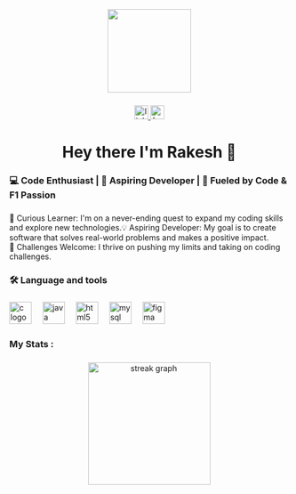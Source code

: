 ﻿<div align="center">
  <img height="150" src="https://user-images.githubusercontent.com/75851313/151668395-5591532b-28da-46a6-9476-7c9694bcb60e.gif"  />
</div>

###

<div align="center">
   <a href="https://www.linkedin.com/in/rakesh-hegde-bab0a825b/">
  <img src="https://img.shields.io/static/v1?message=LinkedIn&logo=linkedin&label=&color=0077B5&logoColor=white&labelColor=&style=for-the-badge" height="25" alt="linkedin logo"  />
  </a>
  <a href="https://www.hackerrank.com/profile/rakeshhegde305">
  <img src="https://img.shields.io/static/v1?message=HackerRank&logo=hackerrank&label=&color=2EC866&logoColor=white&labelColor=&style=for-the-badge" height="25" alt="hackerrank logo"  />
  </a>
</div>

###

<h1 align="center">Hey there I'm Rakesh 👋</h1>

###

<h3 align="left">💻 Code Enthusiast | 🚀 Aspiring Developer | 🏁 Fueled by Code & F1 Passion</h3>

###

<p align="left">🧠 Curious Learner: I'm on a never-ending quest to expand my coding skills and explore new technologies.💡 Aspiring Developer: My goal is to create software that solves real-world problems and makes a positive impact. <br>🎯 Challenges Welcome: I thrive on pushing my limits and taking on coding challenges.</p></p>

###

<h3 align="left">🛠 Language and tools</h3>

###

<div align="left">
  <img src="https://cdn.jsdelivr.net/gh/devicons/devicon/icons/c/c-original.svg" height="40" alt="c logo"  />
  <img width="12" />
  <img src="https://cdn.jsdelivr.net/gh/devicons/devicon/icons/java/java-original.svg" height="40" alt="java logo"  />
  <img width="12" />
  <img src="https://cdn.jsdelivr.net/gh/devicons/devicon/icons/html5/html5-original.svg" height="40" alt="html5 logo"  />
  <img width="12" />
  <img src="https://cdn.jsdelivr.net/gh/devicons/devicon/icons/mysql/mysql-original.svg" height="40" alt="mysql logo"  />
  <img width="12" />
  <img src="https://cdn.jsdelivr.net/gh/devicons/devicon/icons/figma/figma-original.svg" height="40" alt="figma logo"  />
</div>

###

<h3 align="left">   My Stats :</h3>

###

<div align="center">
  <img src="[![GitHub Streak](https://streak-stats.demolab.com/Rakesh032004=DenverCoder1)](https://git.io/streak-stats)" height="220" alt="streak graph"/>
</div>

###
